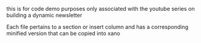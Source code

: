 this is for code demo purposes only associated with the youtube series on building a dynamic newsletter

Each file pertains to a section or insert column and has a corresponding minified version that can be copied into xano 